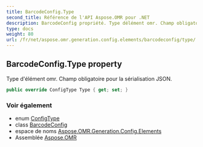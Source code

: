 ```yaml
---
title: BarcodeConfig.Type
second_title: Référence de l'API Aspose.OMR pour .NET
description: BarcodeConfig propriété. Type délément omr. Champ obligatoire pour la sérialisation JSON.
type: docs
weight: 80
url: /fr/net/aspose.omr.generation.config.elements/barcodeconfig/type/
---
```

## BarcodeConfig.Type property

Type d'élément omr. Champ obligatoire pour la sérialisation JSON.

```csharp
public override ConfigType Type { get; set; }
```

### Voir également

* enum [ConfigType](../../../aspose.omr.generation.config.enums/configtype/)
* class [BarcodeConfig](../)
* espace de noms [Aspose.OMR.Generation.Config.Elements](../../barcodeconfig/)
* Assemblée [Aspose.OMR](../../../)


